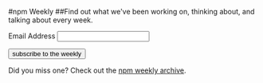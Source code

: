 
#npm Weekly
##Find out what we've been working on, thinking about, and talking about every week.


<form action="//npmjs.us9.list-manage.com/subscribe/post?u=077dfd41302a71310cef619e5&amp;id=e17fe5d778" method="post" id="mc-embedded-subscribe-form" name="mc-embedded-subscribe-form" class="validate" target="_blank" novalidate>

<label for="mce-EMAIL">Email Address</label>
<input type="email" value="" name="EMAIL" class="required email" id="mce-EMAIL" required="required" autocorrect="off" autocapitalize="off">

<div id="mce-responses" class="clear">
  <div class="response" id="mce-error-response" style="display:none"></div>
  <div class="response" id="mce-success-response" style="display:none"></div>
</div>

<!-- real people should not fill this in and expect good things - do not remove this or risk form bot signups-->
<div style="position: absolute; left: -5000px;">
  <input type="text" name="b_077dfd41302a71310cef619e5_e17fe5d778" tabindex="-1" value="">
</div>

<div class="clear">
  <input type="submit" value="subscribe to the weekly" class="full-width" name="subscribe" id="mc-embedded-subscribe" class="button">
</div>

</form>

<script type='text/javascript' src='//s3.amazonaws.com/downloads.mailchimp.com/js/mc-validate.js'></script>

<p>
Did you miss one? Check out the <a href="http://us9.campaign-archive2.com/home/?u=077dfd41302a71310cef619e5&id=e17fe5d778" title="View previous campaigns">npm weekly archive</a>.
</p>
